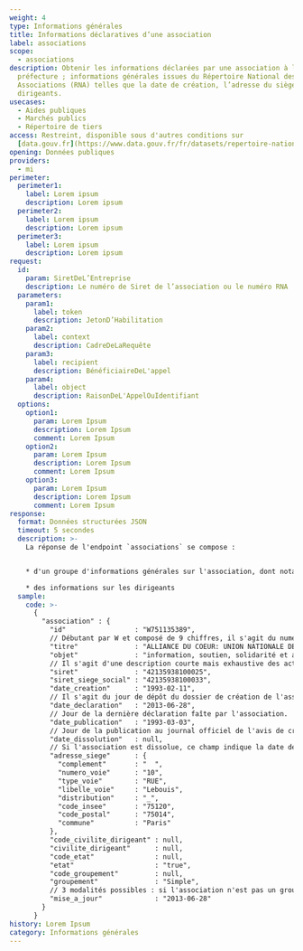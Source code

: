```yaml
---
weight: 4
type: Informations générales
title: Informations déclaratives d’une association
label: associations
scope:
  - associations
description: Obtenir les informations déclarées par une association à la
  préfecture ; informations générales issues du Répertoire National des
  Associations (RNA) telles que la date de création, l’adresse du siège et les
  dirigeants.
usecases:
  - Aides publiques
  - Marchés publics
  - Répertoire de tiers
access: Restreint, disponible sous d'autres conditions sur
  [data.gouv.fr](https://www.data.gouv.fr/fr/datasets/repertoire-national-des-associations/)
opening: Données publiques
providers:
  - mi
perimeter:
  perimeter1:
    label: Lorem ipsum
    description: Lorem ipsum
  perimeter2:
    label: Lorem ipsum
    description: Lorem ipsum
  perimeter3:
    label: Lorem ipsum
    description: Lorem ipsum
request:
  id:
    param: SiretDeL’Entreprise
    description: Le numéro de Siret de l’association ou le numéro RNA
  parameters:
    param1:
      label: token
      description: JetonD’Habilitation
    param2:
      label: context
      description: CadreDeLaRequête
    param3:
      label: recipient
      description: BénéficiaireDeL'appel
    param4:
      label: object
      description: RaisonDeL'AppelOuIdentifiant
  options:
    option1:
      param: Lorem Ipsum
      description: Lorem Ipsum
      comment: Lorem Ipsum
    option2:
      param: Lorem Ipsum
      description: Lorem Ipsum
      comment: Lorem Ipsum
    option3:
      param: Lorem Ipsum
      description: Lorem Ipsum
      comment: Lorem Ipsum
response:
  format: Données structurées JSON
  timeout: 5 secondes
  description: >-
    La réponse de l'endpoint `associations` se compose :


    * d'un groupe d'informations générales sur l'association, dont notamment les dates de création/dissolution et l'adresse du siège.

    * des informations sur les dirigeants
  sample:
    code: >-
      {
        "association" : {
          "id"                 : "W751135389",
          // Débutant par W et composé de 9 chiffres, il s'agit du numéro RNA, identifiant national de l'association. Ce numéro est attribué automatiquement lors de la déclaration de création d’une association. Une association ne disposant pas d’un numéro RNA s’en voit attribuer un à chaque modification effectuée auprès des services de l’état (modification de statuts ou des dirigeants de l’associations). Le numéro figure alors sur le récépissé délivré par la préfecture.
          "titre"              : "ALLIANCE DU COEUR: UNION NATIONALE DES FEDERATIONS ET ASSOCIATIONS DE MALADES CARDIOVASCULAIRES",
          "objet"              : "information, soutien, solidarité et accompagnement psycho médico social des personnes malades cardiovasculaires et de leurs proches..."
          // Il s'agit d'une description courte mais exhaustive des activités de l'organisme. 
          "siret"              : "42135938100025",
          "siret_siege_social" : "42135938100033",
          "date_creation"      : "1993-02-11",
          // Il s'agit du jour de dépôt du dossier de création de l'association à la Préfecture.
          "date_declaration"   : "2013-06-28",
          // Jour de la dernière déclaration faîte par l'association.
          "date_publication"   : "1993-03-03",
          // Jour de la publication au journal officiel de l'avis de création de l'association. Toutes les assoiations ne sont pas forcément "déclarées". La publication au Journal Officiel permet à l'association de devenir une personne morale, a contrario des "associations de fait", non déclarées au JO.
          "date_dissolution"   : null,
          // Si l'association est dissolue, ce champ indique la date de dissolution, autrement, il est indiqué "null".
          "adresse_siege"      : {
            "complement"       : "  ",
            "numero_voie"      : "10",
            "type_voie"        : "RUE",
            "libelle_voie"     : "Lebouis",
            "distribution"     : "_",
            "code_insee"       : "75120",
            "code_postal"      : "75014",
            "commune"          : "Paris"
          },
          "code_civilite_dirigeant" : null,
          "civilite_dirigeant"      : null,
          "code_etat"               : null,
          "etat"                    : "true",
          "code_groupement"         : null,
          "groupement"              : "Simple",
          // 3 modalités possibles : si l'association n'est pas un groupement, il est indiqué "Simple" ; si l'association est un groupeement, la valeur est "Union" ou "Fédération".
          "mise_a_jour"             : "2013-06-28"
        }
      }
history: Lorem Ipsum
category: Informations générales
---
```

